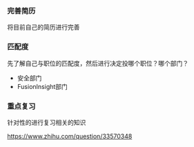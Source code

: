 ### 完善简历
将目前自己的简历进行完善

### 匹配度 
先了解自己与职位的匹配度，然后进行决定投哪个职位？哪个部门？
* 安全部门
* FusionInsight部门


### 重点复习
针对性的进行复习相关的知识

https://www.zhihu.com/question/33570348

